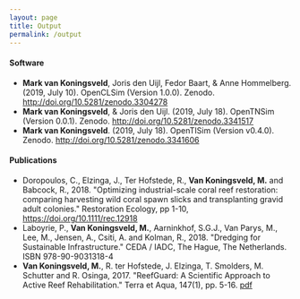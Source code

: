 ```yaml
---
layout: page
title: Output
permalink: /output
---
```


<div class="row justify-content-between">
<div class="col-md-8 pr-5">

<h4>Software</h4>
 <ul>
  <li><b>Mark van Koningsveld</b>, Joris den Uijl, Fedor Baart, & Anne Hommelberg. (2019, July 10). OpenCLSim (Version 1.0.0). Zenodo. <a href="http://doi.org/10.5281/zenodo.3304278">http://doi.org/10.5281/zenodo.3304278</a></li>
  <li><b>Mark van Koningsveld</b>, & Joris den Uijl. (2019, July 18). OpenTNSim (Version 0.0.1). Zenodo. <a href="http://doi.org/10.5281/zenodo.3341517">http://doi.org/10.5281/zenodo.3341517</a></li>
  <li><b>Mark van Koningsveld</b>. (2019, July 18). OpenTISim (Version v0.4.0). Zenodo. <a href="http://doi.org/10.5281/zenodo.3341606">http://doi.org/10.5281/zenodo.3341606</a></li>
</ul> 

<h4>Publications</h4>
 <ul>
  <li>Doropoulos, C., Elzinga, J., Ter Hofstede, R., <b>Van Koningsveld, M.</b> and Babcock, R., 2018. "Optimizing industrial-scale coral reef restoration: comparing harvesting wild coral spawn slicks and transplanting gravid adult colonies." Restoration Ecology, pp 1-10, <a href="https://doi.org/10.1111/rec.12918">https://doi.org/10.1111/rec.12918</a></li>
  <li>Laboyrie, P., <b>Van Koningsveld, M.</b>, Aarninkhof, S.G.J., Van Parys, M., Lee, M., Jensen, A., Csiti, A. and Kolman, R., 2018. "Dredging for Sustainable Infrastructure." CEDA / IADC, The Hague, The Netherlands.  ISBN 978-90-9031318-4</li>
  <li><b>Van Koningsveld, M.</b>, R. ter Hofstede, J. Elzinga, T. Smolders, M. Schutter and R. Osinga, 2017. "ReefGuard: A Scientific Approach to Active Reef Rehabilitation." Terra et Aqua, 147(1), pp. 5-16. <a href="https://www.iadc-dredging.com/ul/cms/terraetaqua/document/5/1/7/517/517/1/article-reefguard-a-scientific-approach-to-active-reef-rehabilitation-147-1.pdf">pdf</a></li>
</ul> 

</div>
</div>